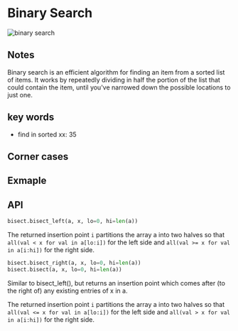 
# Binary Search


![binary search](https://i.imgur.com/7Wh8Jm3.gif)

## Notes

Binary search is an efficient algorithm for finding an item from a sorted list of items. It works by repeatedly dividing in half the portion of the list that could contain the item, until you've narrowed down the possible locations to just one. 


## key words

- find in sorted xx: 35 

## Corner cases


## Exmaple 

## API  

``` python 
bisect.bisect_left(a, x, lo=0, hi=len(a))
```
The returned insertion point `i` partitions the array a into two halves so that `all(val < x for val in a[lo:i])` for the left side and `all(val >= x for val in a[i:hi])` for the right side.


```python 
bisect.bisect_right(a, x, lo=0, hi=len(a))
bisect.bisect(a, x, lo=0, hi=len(a))
```
Similar to bisect_left(), but returns an insertion point which comes after (to the right of) any existing entries of x in a.

The returned insertion point `i` partitions the array a into two halves so that `all(val <= x for val in a[lo:i])` for the left side and `all(val > x for val in a[i:hi])` for the right side.
